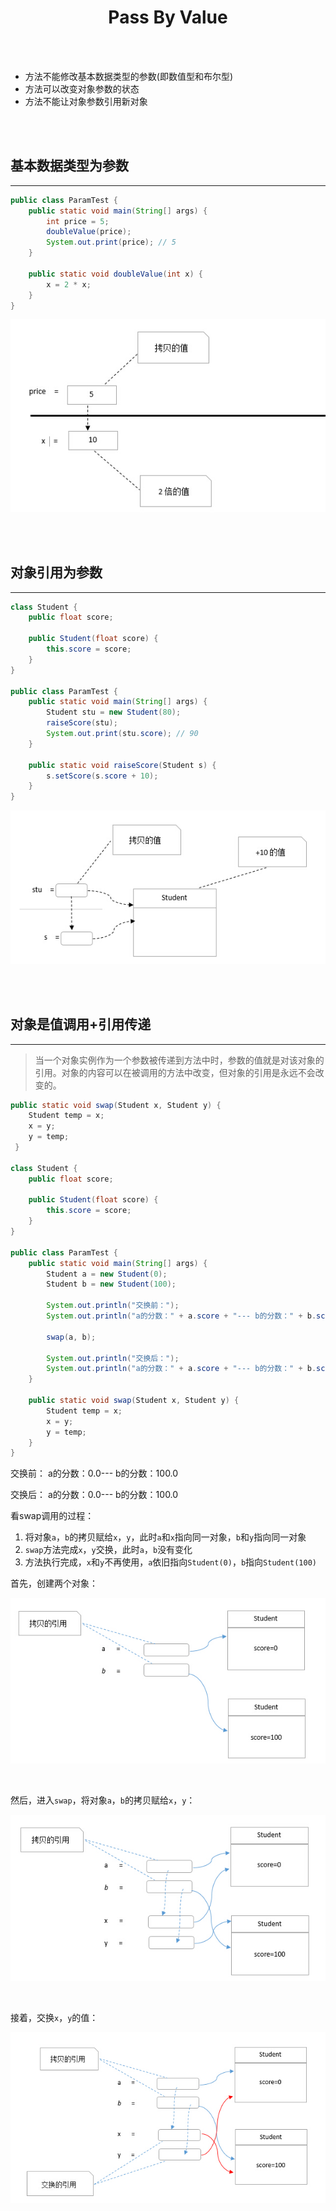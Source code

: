 # <center>Pass By Value</center>

<br></br>

* 方法不能修改基本数据类型的参数(即数值型和布尔型)
* 方法可以改变对象参数的状态
* 方法不能让对象参数引用新对象

<br></br>



## 基本数据类型为参数
----
``` java
public class ParamTest {
    public static void main(String[] args) {
        int price = 5;
        doubleValue(price);
        System.out.print(price); // 5
    }

    public static void doubleValue(int x) {
        x = 2 * x;
    }
}
```

<p align="center">
  <img src="./Images/pass_by_value1.jpg" />
</p>

<br></br>



## 对象引用为参数
----
``` java
class Student {
    public float score;

    public Student(float score) {
        this.score = score;
    }
}

public class ParamTest {
    public static void main(String[] args) {
        Student stu = new Student(80);
        raiseScore(stu);
        System.out.print(stu.score); // 90
    }

    public static void raiseScore(Student s) {
        s.setScore(s.score + 10);
    }
}
```

<p align="center">
  <img src="./Images/pass_by_value2.jpg" />
</p>

<br></br>


## 对象是值调用+引用传递
----
> 当一个对象实例作为一个参数被传递到方法中时，参数的值就是对该对象的引用。对象的内容可以在被调用的方法中改变，但对象的引用是永远不会改变的。

``` java
public static void swap(Student x, Student y) {
    Student temp = x;
    x = y;
    y = temp;
 } 

class Student {
    public float score;

    public Student(float score) {
        this.score = score;
    }
}

public class ParamTest {
    public static void main(String[] args) {
        Student a = new Student(0);
        Student b = new Student(100);

        System.out.println("交换前：");
        System.out.println("a的分数：" + a.score + "--- b的分数：" + b.score);

        swap(a, b);

        System.out.println("交换后：");
        System.out.println("a的分数：" + a.score + "--- b的分数：" + b.score);
    }

    public static void swap(Student x, Student y) {
        Student temp = x;
        x = y;
        y = temp;
    }
}
```
 
交换前：
a的分数：0.0--- b的分数：100.0

交换后：
a的分数：0.0--- b的分数：100.0


看swap调用的过程：
1. 将对象`a`，`b`的拷贝赋给`x`，`y`，此时`a`和`x`指向同一对象，`b`和`y`指向同一对象
2. `swap`方法完成`x`，`y`交换，此时`a`，`b`没有变化
3. 方法执行完成，`x`和`y`不再使用，`a`依旧指向`Student(0)`，`b`指向`Student(100)`

首先，创建两个对象：
<p align="center">
  <img src="./Images/pass_by_value3.jpg" />
</p>

<br>

然后，进入`swap`，将对象`a`，`b`的拷贝赋给`x`，`y`：
<p align="center">
  <img src="./Images/pass_by_value4.jpg" />
</p>

<br>

接着，交换`x`，`y`的值：
<p align="center">
  <img src="./Images/pass_by_value5.jpg" />
</p>

<br></br>

